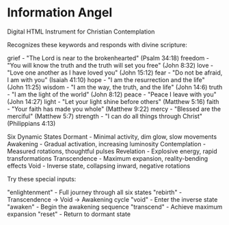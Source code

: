 # Information Angel
Digital HTML Instrument for Christian Contemplation


Recognizes these keywords and responds with divine scripture:

grief - "The Lord is near to the brokenhearted" (Psalm 34:18)
freedom - "You will know the truth and the truth will set you free" (John 8:32)
love - "Love one another as I have loved you" (John 15:12)
fear - "Do not be afraid, I am with you" (Isaiah 41:10)
hope - "I am the resurrection and the life" (John 11:25)
wisdom - "I am the way, the truth, and the life" (John 14:6)
truth - "I am the light of the world" (John 8:12)
peace - "Peace I leave with you" (John 14:27)
light - "Let your light shine before others" (Matthew 5:16)
faith - "Your faith has made you whole" (Matthew 9:22)
mercy - "Blessed are the merciful" (Matthew 5:7)
strength - "I can do all things through Christ" (Philippians 4:13)


Six Dynamic States
Dormant - Minimal activity, dim glow, slow movements
Awakening - Gradual activation, increasing luminosity
Contemplation - Measured rotations, thoughtful pulses
Revelation - Explosive energy, rapid transformations
Transcendence - Maximum expansion, reality-bending effects
Void - Inverse state, collapsing inward, negative rotations


Try these special inputs:

"enlightenment" - Full journey through all six states
"rebirth" - Transcendence → Void → Awakening cycle
"void" - Enter the inverse state
"awaken" - Begin the awakening sequence
"transcend" - Achieve maximum expansion
"reset" - Return to dormant state
